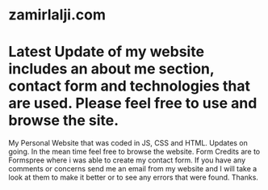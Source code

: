 # zamirlalji.com
# Latest Update of my website includes an about me section, contact form and technologies that are used. Please feel free to use and browse the site.
My Personal Website that was coded in JS, CSS and HTML. Updates on going. In the mean time feel free to browse the website. Form Credits are to Formspree where i was able to create my contact form. If you have any comments or concerns send me an email from my website and I will take a look at them to make it better or to see any errors that were found. Thanks.
